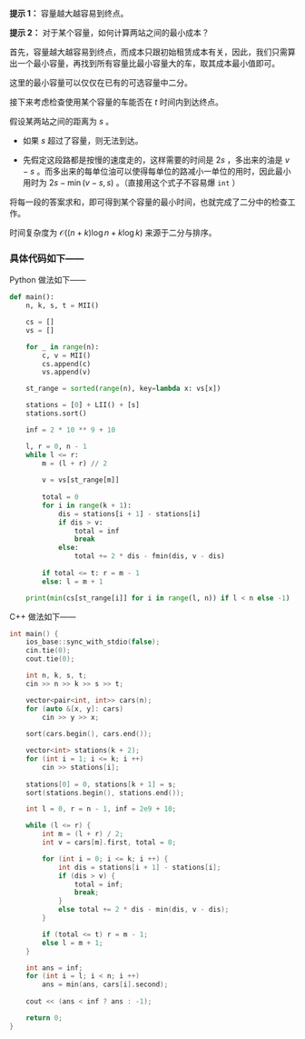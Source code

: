 **提示 1：** 容量越大越容易到终点。

**提示 2：** 对于某个容量，如何计算两站之间的最小成本？

首先，容量越大越容易到终点，而成本只跟初始租赁成本有关，因此，我们只需算出一个最小容量，再找到所有容量比最小容量大的车，取其成本最小值即可。

这里的最小容量可以仅仅在已有的可选容量中二分。

接下来考虑检查使用某个容量的车能否在 $t$ 时间内到达终点。

假设某两站之间的距离为 $s$ 。

- 如果 $s$ 超过了容量，则无法到达。

- 先假定这段路都是按慢的速度走的，这样需要的时间是 $2s$ ，多出来的油是 $v-s$ 。而多出来的每单位油可以使得每单位的路减小一单位的用时，因此最小用时为 $2s-\min(v-s,s)$ 。（直接用这个式子不容易爆 `int` ）

将每一段的答案求和，即可得到某个容量的最小时间，也就完成了二分中的检查工作。

时间复杂度为 $\mathcal{O}((n+k)\log n+k\log k)$ 来源于二分与排序。

### 具体代码如下——

Python 做法如下——

```Python []
def main():
    n, k, s, t = MII()

    cs = []
    vs = []

    for _ in range(n):
        c, v = MII()
        cs.append(c)
        vs.append(v)

    st_range = sorted(range(n), key=lambda x: vs[x])

    stations = [0] + LII() + [s]
    stations.sort()

    inf = 2 * 10 ** 9 + 10

    l, r = 0, n - 1
    while l <= r:
        m = (l + r) // 2
        
        v = vs[st_range[m]]
        
        total = 0
        for i in range(k + 1):
            dis = stations[i + 1] - stations[i]
            if dis > v:
                total = inf
                break
            else:
                total += 2 * dis - fmin(dis, v - dis)
        
        if total <= t: r = m - 1
        else: l = m + 1

    print(min(cs[st_range[i]] for i in range(l, n)) if l < n else -1)
```

C++ 做法如下——

```cpp []
int main() {
    ios_base::sync_with_stdio(false);
    cin.tie(0);
    cout.tie(0);

    int n, k, s, t;
    cin >> n >> k >> s >> t;

    vector<pair<int, int>> cars(n);
    for (auto &[x, y]: cars)
        cin >> y >> x;
    
    sort(cars.begin(), cars.end());

    vector<int> stations(k + 2);
    for (int i = 1; i <= k; i ++)
        cin >> stations[i];
    
    stations[0] = 0, stations[k + 1] = s;
    sort(stations.begin(), stations.end());

    int l = 0, r = n - 1, inf = 2e9 + 10;

    while (l <= r) {
        int m = (l + r) / 2;
        int v = cars[m].first, total = 0;

        for (int i = 0; i <= k; i ++) {
            int dis = stations[i + 1] - stations[i];
            if (dis > v) {
                total = inf;
                break;
            }
            else total += 2 * dis - min(dis, v - dis);
        }

        if (total <= t) r = m - 1;
        else l = m + 1;
    }

    int ans = inf;
    for (int i = l; i < n; i ++)
        ans = min(ans, cars[i].second);
    
    cout << (ans < inf ? ans : -1);

    return 0;
}
```
